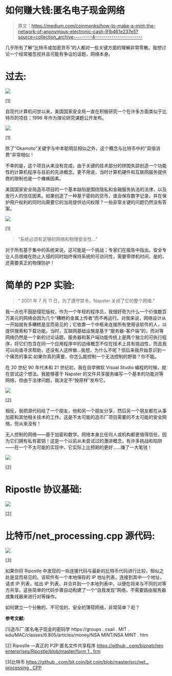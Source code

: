 # 如何赚大钱:匿名电子现金网络

> 原文：<https://medium.com/coinmonks/how-to-make-a-mint-the-network-of-anonymous-electronic-cash-91b461e237e5?source=collection_archive---------4----------------------->

几乎所有了解“比特币或加密货币”的人都对一些关键方面的理解非常零散。我想讨论一个经常被忽视并且可能有争议的话题，网络本身。

# 过去:

![](img/ffdabc54304707a3c46c570d44d5340b.png)

[1]

自现代计算机问世以来，美国国家安全局一直在积极研究一个在许多方面类似于比特币的项目；1996 年作为理论研究课题公开发布。

![](img/07ab0b32f3722350574b71bed429f623.png)

[1]

除了“Okamoto”关键字与中本聪明显相似之外，这个概念与比特币中的“双倍消费”非常相似！

不幸的是，这个项目从来没有完成，由于关键的技术部分的拼图失踪创造一个功能性的计算机程序与目前的先进概念。更不用说，当时计算机硬件和互联网服务提供商的限制也是一个瘫痪因素。

美国国家安全局造币项目的一个基本缺陷是围绕隐私和金融服务执法的法律，以及发行人的信任因素。如果创造了一种基于密码的货币，谁会保存数字记录，并在保护用户权利的同时向需要它的当局提供访问权限？一些非常关键的问题仍然没有答案。

![](img/2262a63a7871973c3e77d4daa3baa522.png)

[1]

> “系统必须有足够的网络和物理安全性…”

对于所有基于集中的系统来说，这可能是一个挑战；专家们在报告中指出。安全专业人员很难在防止入侵的同时始终保持系统的可访问性，需要零停机时间，是的，还需要真正的物理防护！

# 简单的 P2P 实验:

> " 2001 年 7 月 11 日，为了遵守禁令，Napster 关闭了它的整个网络."

我一点也不鼓励侵犯版权，作为一个年轻的程序员，我很好奇为什么一个价值数百万美元的网络会因为几个“糟糕的金属上传者”而不再运行。对我来说，网络设计从一开始就有多糟糕是显而易见的；它依靠一个中枢来连接所有使用该软件的人，以提供搜索和下载功能。当时，互联网基础设施是基于“服务器-客户端”的，而对等网络仍然是一个新的讨论话题。服务器和客户端功能传统上是两个独立的可执行程序，将它们包含在同一个应用程序中的边缘概念不仅在技术上具有挑战性，而且我可以向谁寻求帮助，还没有人这样做…我想，为什么不呢？但后来我开始意识到一个痛苦的事实:如果你真的需要，你怎么能控制一个无法控制的野兽？你不能。

在 20 世纪 90 年代末和 21 世纪初，我在自学微软 Visual Studio 编程的时候，就在尝试这个想法。我能够基于 Napster 的文件共享服务编写一个基本的功能对等网络，但由于法律问题，我决定不“按原样”发布它。

![](img/f61f00094adf7f7cec7638dd3dce0638.png)

[2]

相反，我把源代码给了一个朋友，他和另一个朋友分享，然后另一个朋友都在从事加密和其他相关技术的工作。这是不太可能的造币厂项目需要的不太可能的安全网络，但从来没有！

无人控制的网络——基于加密和数学。网络本身比任何人或机构都更值得信任，因为它们拥有私有密钥！这是一个以前从未尝试过的激进概念，有许多挑战和陷阱——在一个不太可能的实现中，它实际上比预期的更好……赚了一大笔钱！

![](img/9e066259ffe0c47777696b590dd96103.png)

[2]

# Ripostle 协议基础:

![](img/cf4495b81ceb8ab915005b87bd2b5593.png)

[2]

# 比特币/net_processing.cpp 源代码:

![](img/209ece8397443f3a1557e57e0758a842.png)

[3]

如果你将 Ripostle 中发现的一些连接代码与最新的比特币代码进行比较，相似之处是显而易见的。该软件有一个本地保存的 IP 地址列表，连接到其中一个地址，请求 IP 列表，给出 IP 列表，并合并到一个本地列表中，以便在将来与不同的对等方共享。这些简单的代码步骤自动构建了一个“自我发现”网络，不需要路由服务器或集线器来进行对等操作。

如何建立一个分散的、不可信的、安全的薄荷网络，非常简单？呃？

**参考文献:**

[1]造币厂:匿名电子现金的密码学
https://groups . csail . MIT . edu/MAC/classes/6.805/articles/money/NSA MINT/NSA MINT . htm

[2] Ripostle —真正的 P2P 匿名文件共享程序
[https://github . com/biznatchen enterprises/Ripostle/blob/master/form 1 . frm](https://github.com/BiznatchEnterprises/Ripostle/blob/master/Form1.frm)

[3]比特币
[https://github . com/bit coin/bit coin/blob/master/src/net _ processing . CPP](https://github.com/bitcoin/bitcoin/blob/master/src/net_processing.cpp)